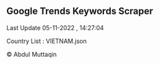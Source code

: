 

## Google Trends Keywords Scraper 
 
Last Update 05-11-2022 , 14:27:04

Country List :
VIETNAM.json



© Abdul Muttaqin 
